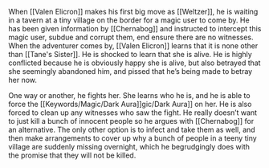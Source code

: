 When [[Valen Elicron]] makes his first big move as [[Weltzer]], he is waiting in a tavern at a tiny village on the border for a magic user to come by. He has been given information by [[Chernabog]] and instructed to intercept this magic user, subdue and corrupt them, end ensure there are no witnesses. When the adventurer comes by, [[Valen Elicron]] learns that it is none other than [[Tane's Sister]]. He is shocked to learn that she is alive. He is highly conflicted because he is obviously happy she is alive, but also betrayed that she seemingly abandoned him, and pissed that he’s being made to betray her now.

One way or another, he fights her. She learns who he is, and he is able to force the [[Keywords/Magic/Dark Aura]]gic/Dark Aura]] on her. He is also forced to clean up any witnesses who saw the fight. He really doesn’t want to just kill a bunch of innocent people so he argues with [[Chernabog]] for an alternative. The only other option is to infect and take them as well, and then make arrangements to cover up why a bunch of people in a teeny tiny village are suddenly missing overnight, which he begrudgingly does with the promise that they will not be killed.